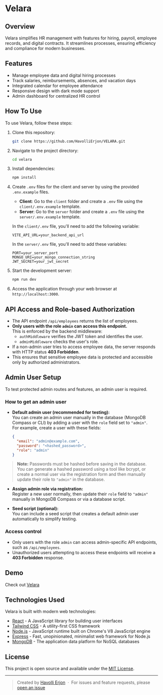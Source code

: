 # Velara

## Overview

Velara simplifies HR management with features for hiring, payroll, employee records, and digital contracts. It streamlines processes, ensuring efficiency and compliance for modern businesses.

## Features

- Manage employee data and digital hiring processes
- Track salaries, reimbursements, absences, and vacation days
- Integrated calendar for employee attendance
- Responsive design with dark mode support
- Admin dashboard for centralized HR control

## How To Use

To use Velara, follow these steps:

1. Clone this repository:

    ```bash
    git clone https://github.com/HavolliErjon/VELARA.git
    ```

2. Navigate to the project directory:

    ```bash
    cd velara
    ```

3. Install dependencies:

    ```bash
    npm install
    ```

4. Create `.env` files for the client and server by using the provided `.env.example` files.

    - **Client**: Go to the `client` folder and create a `.env` file using the `client/.env.example` template.
    - **Server**: Go to the `server` folder and create a `.env` file using the `server/.env.example` template.

    In the `client/.env` file, you'll need to add the following variable:

    ```env
    VITE_API_URL=your_backend_api_url
    ```

    In the `server/.env` file, you'll need to add these variables:

    ```env
    PORT=your_server_port
    MONGO_URI=your_mongo_connection_string
    JWT_SECRET=your_jwt_secret
    ```

5. Start the development server:

    ```bash
    npm run dev
    ```

6. Access the application through your web browser at `http://localhost:3000`.

## API Access and Role-based Authorization

- The API endpoint `/api/employees` returns the list of employees.
- **Only users with the role `admin` can access this endpoint.**  
  This is enforced by the backend middleware:
  - `authMiddleware` verifies the JWT token and identifies the user.
  - `adminMiddleware` checks the user's role.
- If a non-admin user tries to access employee data, the server responds with HTTP status **403 Forbidden**.
- This ensures that sensitive employee data is protected and accessible only by authorized administrators.


## Admin User Setup

To test protected admin routes and features, an admin user is required.

### How to get an admin user

- **Default admin user (recommended for testing):**  
  You can create an admin user manually in the database (MongoDB Compass or CLI) by adding a user with the `role` field set to `"admin"`.  
  For example, create a user with these fields:

  ```json
  {
    "email": "admin@example.com",
    "password": "<hashed_password>",
    "role": "admin"
  }

> **Note:** Passwords must be hashed before saving in the database.  
> You can generate a hashed password using a tool like bcrypt, or create a normal user via the registration form and then manually update their role to `"admin"` in the database.

- **Assign admin role via registration:**  
  Register a new user normally, then update their `role` field to `"admin"` manually in MongoDB Compass or via a database script.

- **Seed script (optional):**  
  You can include a seed script that creates a default admin user automatically to simplify testing.

### Access control

- Only users with the role `admin` can access admin-specific API endpoints, such as `/api/employees`.
- Unauthorized users attempting to access these endpoints will receive a **403 Forbidden** response.




## Demo

Check out [Velara](https://velara-cyan.vercel.app/)

## Technologies Used

Velara is built with modern web technologies:

- [React](https://reactjs.org/) - A JavaScript library for building user interfaces
- [Tailwind CSS](https://tailwindcss.com/) - A utility-first CSS framework
- [Node.js](https://nodejs.org/) - JavaScript runtime built on Chrome's V8 JavaScript engine
- [Express](https://expressjs.com/) - Fast, unopinionated, minimalist web framework for Node.js
- [MongoDB](https://www.mongodb.com/) - The application data platform for NoSQL databases

## License

This project is open source and available under the [MIT License](LICENSE).

---

> Created by [Havolli Erjon](https://havollierjon.github.io/Porfolio/) &nbsp;&middot;&nbsp;
> For issues and feature requests, please [open an issue](https://github.com/HavolliErjon/VELARA)
